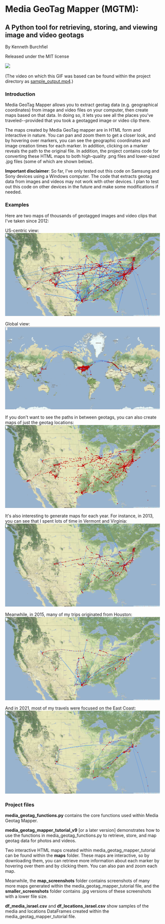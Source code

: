 # Media GeoTag Mapper (MGTM):
## A Python tool for retrieving, storing, and viewing image and video geotags

By Kenneth Burchfiel

Released under the MIT license

![](https://raw.githubusercontent.com/kburchfiel/media_geotag_mapper/master/sample_output.gif)

(The video on which this GIF was based can be found within the project directory as [sample_output.mp4](https://github.com/kburchfiel/media_geotag_mapper/blob/master/sample_output.mp4).)

### Introduction
Media GeoTag Mapper allows you to extract geotag data (e.g. geographical coordinates) from image and video files on your computer, then create maps based on that data. In doing so, it lets you see all the places you've traveled--provided that you took a geotagged image or video clip there.

The maps created by Media GeoTag mapper are in HTML form and interactive in nature. You can pan and zoom them to get a closer look, and by hovering over markers, you can see the geographic coordinates and image creation times for each marker. In addition, clicking on a marker reveals the path to the original file. In addition, the project contains code for converting these HTML maps to both high-quality .png files and lower-sized .jpg files (some of which are shown below). 

**Important disclaimer**: So far, I've only tested out this code on Samsung and Sony devices using a Windows computer. The code that extracts geotag data from images and videos may not work with other devices. I plan to test out this code on other devices in the future and make some modifications if needed. 

### Examples

Here are two maps of thousands of geotagged images and video clips that I've taken since 2012:

US-centric view:
![](https://raw.githubusercontent.com/kburchfiel/media_geotag_mapper/master/smaller_screenshots/combined_routes_locations.jpg)

Global view:
![](https://raw.githubusercontent.com/kburchfiel/media_geotag_mapper/master/smaller_screenshots/combined_routes_intl_locations.jpg)

If you don't want to see the paths in between geotags, you can also create maps of just the geotag locations:
![](https://raw.githubusercontent.com/kburchfiel/media_geotag_mapper/master/smaller_screenshots/combined_locations.jpg)


It's also interesting to generate maps for each year. For instance, in 2013, you can see that I spent lots of time in Vermont and Virginia:
![](https://raw.githubusercontent.com/kburchfiel/media_geotag_mapper/master/smaller_screenshots/2013_combined_locations.jpg)


Meanwhile, in 2015, many of my trips originated from Houston:
![](https://raw.githubusercontent.com/kburchfiel/media_geotag_mapper/master/smaller_screenshots/2015_combined_locations.jpg)

And in 2021, most of my travels were focused on the East Coast:
![](https://raw.githubusercontent.com/kburchfiel/media_geotag_mapper/master/smaller_screenshots/2021_combined_locations.jpg)

### Project files

**media_geotag_functions.py** contains the core functions used within Media Geotag Mapper.

**media_geotag_mapper_tutorial_v9** [or a later version] demonstrates how to use the functions in media_geotag_functions.py to retrieve, store, and map geotag data for photos and videos. 

Two interactive HTML maps created within media_geotag_mapper_tutorial can be found within the **maps** folder. These maps are interactive, so by downloading them, you can retrieve more information about each marker by hovering over them and by clicking them. You can also pan and zoom each map.

Meanwhile, the **map_screenshots** folder contains screenshots of many more maps generated within the media_geotag_mapper_tutorial file, and the **smaller_screenshots** folder contains .jpg versions of these screenshots with a lower file size.

**df_media_israel.csv** and **df_locations_israel.csv** show samples of the media and locations DataFrames created within the media_geotag_mapper_tutorial file. 
